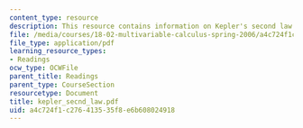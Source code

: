 ```yaml
---
content_type: resource
description: This resource contains information on Kepler's second law.
file: /media/courses/18-02-multivariable-calculus-spring-2006/a4c724f1c276413535f8e6b608024918_kepler_secnd_law.pdf
file_type: application/pdf
learning_resource_types:
- Readings
ocw_type: OCWFile
parent_title: Readings
parent_type: CourseSection
resourcetype: Document
title: kepler_secnd_law.pdf
uid: a4c724f1-c276-4135-35f8-e6b608024918
---
```

